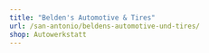 ```yaml
---
title: "Belden's Automotive & Tires"
url: /san-antonio/beldens-automotive-und-tires/
shop: Autowerkstatt
---
```

